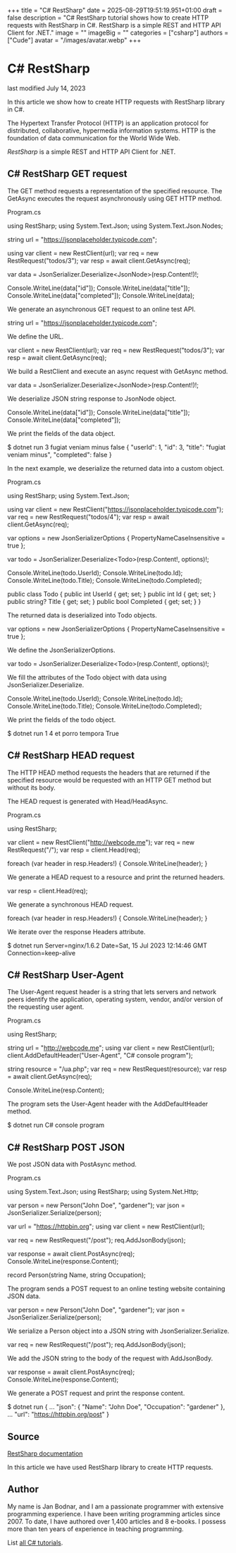 +++
title = "C# RestSharp"
date = 2025-08-29T19:51:19.951+01:00
draft = false
description = "C# RestSharp tutorial shows how to create HTTP requests with RestSharp in C#. RestSharp is a simple REST and HTTP API Client for .NET."
image = ""
imageBig = ""
categories = ["csharp"]
authors = ["Cude"]
avatar = "/images/avatar.webp"
+++

# C# RestSharp

last modified July 14, 2023

 

In this article we show how to create HTTP requests with RestSharp library in
C#.

The Hypertext Transfer Protocol (HTTP) is an application protocol for
distributed, collaborative, hypermedia information systems. HTTP is the
foundation of data communication for the World Wide Web.

*RestSharp* is a simple REST and HTTP API Client for .NET.

## C# RestSharp GET request

The GET method requests a representation of the specified resource. The
GetAsync executes the request asynchronously using GET HTTP method.

Program.cs
  

using RestSharp;
using System.Text.Json;
using System.Text.Json.Nodes;

string url = "https://jsonplaceholder.typicode.com";

using var client = new RestClient(url);
var req = new RestRequest("todos/3");
var resp = await client.GetAsync(req);

var data = JsonSerializer.Deserialize&lt;JsonNode&gt;(resp.Content!)!;

Console.WriteLine(data["id"]);
Console.WriteLine(data["title"]);
Console.WriteLine(data["completed"]);
Console.WriteLine(data);

We generate an asynchronous GET request to an online test API.

string url = "https://jsonplaceholder.typicode.com";

We define the URL. 

var client = new RestClient(url);
var req = new RestRequest("todos/3");
var resp = await client.GetAsync(req);

We build a RestClient and execute an async request with
GetAsync method.

var data = JsonSerializer.Deserialize&lt;JsonNode&gt;(resp.Content!)!;

We deserialize JSON string response to JsonNode object.

Console.WriteLine(data["id"]);
Console.WriteLine(data["title"]);
Console.WriteLine(data["completed"]);

We print the fields of the data object.

$ dotnet run 
3
fugiat veniam minus
false
{
  "userId": 1,
  "id": 3,
  "title": "fugiat veniam minus",
  "completed": false
}

In the next example, we deserialize the returned data into a custom object.

Program.cs
  

using RestSharp;
using System.Text.Json;

using var client = new RestClient("https://jsonplaceholder.typicode.com");
var req = new RestRequest("todos/4");
var resp = await client.GetAsync(req);

var options = new JsonSerializerOptions
{
    PropertyNameCaseInsensitive = true
};

var todo = JsonSerializer.Deserialize&lt;Todo&gt;(resp.Content!, options)!;

Console.WriteLine(todo.UserId);
Console.WriteLine(todo.Id);
Console.WriteLine(todo.Title);
Console.WriteLine(todo.Completed);

public class Todo
{
    public int UserId { get; set; }
    public int Id { get; set; }
    public string? Title { get; set; }
    public bool Completed { get; set; }
}

The returned data is deserialized into Todo objects.

var options = new JsonSerializerOptions
{
    PropertyNameCaseInsensitive = true
};

We define the JsonSerializerOptions.

var todo = JsonSerializer.Deserialize&lt;Todo&gt;(resp.Content!, options)!;

We fill the attributes of the Todo object with data using 
JsonSerializer.Deserialize.

Console.WriteLine(todo.UserId);
Console.WriteLine(todo.Id);
Console.WriteLine(todo.Title);
Console.WriteLine(todo.Completed);

We print the fields of the todo object.

$ dotnet run 
1
4
et porro tempora
True

## C# RestSharp HEAD request

The HTTP HEAD method requests the headers that are returned if the specified
resource would be requested with an HTTP GET method but without its body.

The HEAD request is generated with Head/HeadAsync.

Program.cs
  

using RestSharp;

var client = new RestClient("http://webcode.me");
var req = new RestRequest("/");
var resp = client.Head(req);

foreach (var header in resp.Headers!)
{
    Console.WriteLine(header);
}

We generate a HEAD request to a resource and print the returned headers.

var resp = client.Head(req);

We generate a synchronous HEAD request.

foreach (var header in resp.Headers!)
{
    Console.WriteLine(header);
}

We iterate over the response Headers attribute.

$ dotnet run 
Server=nginx/1.6.2
Date=Sat, 15 Jul 2023 12:14:46 GMT
Connection=keep-alive

## C# RestSharp User-Agent

The User-Agent request header is a string that lets servers and network peers
identify the application, operating system, vendor, and/or version of the
requesting user agent.

Program.cs
  

using RestSharp;

string url = "http://webcode.me";
using var client = new RestClient(url);
client.AddDefaultHeader("User-Agent", "C# console program");

string resource = "/ua.php";
var req = new RestRequest(resource);
var resp = await client.GetAsync(req);

Console.WriteLine(resp.Content);

The program sets the User-Agent header with the
AddDefaultHeader method.

$ dotnet run
C# console program

## C# RestSharp POST JSON

We post JSON data with PostAsync method.

Program.cs
  

using System.Text.Json;
using RestSharp;
using System.Net.Http;

var person = new Person("John Doe", "gardener");
var json = JsonSerializer.Serialize(person);

var url = "https://httpbin.org";
using var client = new RestClient(url);

var req = new RestRequest("/post");
req.AddJsonBody(json);

var response = await client.PostAsync(req);
Console.WriteLine(response.Content);

record Person(string Name, string Occupation);

The program sends a POST request to an online testing website containing JSON
data.

var person = new Person("John Doe", "gardener");
var json = JsonSerializer.Serialize(person);

We serialize a Person object into a JSON string with
JsonSerializer.Serialize.

var req = new RestRequest("/post");
req.AddJsonBody(json);

We add the JSON string to the body of the request with AddJsonBody.

var response = await client.PostAsync(req);
Console.WriteLine(response.Content);

We generate a POST request and print the response content.

$ dotnet run
{
  ...
  "json": {
    "Name": "John Doe",
    "Occupation": "gardener"
  },
  ...
  "url": "https://httpbin.org/post"
}

## Source

[RestSharp documentation](https://restsharp.dev/intro.html#introduction)

In this article we have used RestSharp library to create HTTP requests.

## Author

My name is Jan Bodnar, and I am a passionate programmer with extensive
programming experience. I have been writing programming articles since 2007.
To date, I have authored over 1,400 articles and 8 e-books. I possess more
than ten years of experience in teaching programming.

List [all C# tutorials](/csharp/).